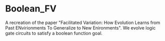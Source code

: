 # Boolean_FV
A recreation of the paper "Facilitated Variation: How Evolution Learns from Past ENvirionments To Generalize to New Enironments". We evolve logic gate circuits to satisfy a boolean function goal.
